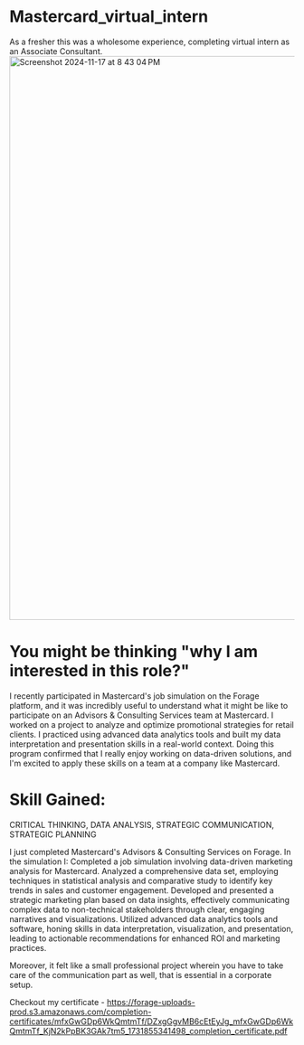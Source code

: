 # Mastercard_virtual_intern
As a fresher this was a wholesome experience, completing virtual intern as an Associate Consultant.
<img width="998" alt="Screenshot 2024-11-17 at 8 43 04 PM" src="https://github.com/user-attachments/assets/48c27f19-e3db-4378-bf4d-06ff6b5580c1">

# You might be thinking "why I am interested in this role?"
I recently participated in Mastercard's job simulation on the Forage platform, and it was incredibly useful to understand what it might be like to participate on an Advisors & Consulting Services team at Mastercard. 
I worked on a project to analyze and optimize promotional strategies for retail clients. I practiced using advanced data analytics tools and built my data interpretation and presentation skills in a real-world context. 
Doing this program confirmed that I really enjoy working on data-driven solutions, and I'm excited to apply these skills on a team at a company like Mastercard.

# Skill Gained:
CRITICAL THINKING,
DATA ANALYSIS,
STRATEGIC COMMUNICATION,
STRATEGIC PLANNING

I just completed Mastercard's Advisors & Consulting Services on Forage. In the simulation I:
Completed a job simulation involving data-driven marketing analysis for Mastercard.
Analyzed a comprehensive data set, employing techniques in statistical analysis and comparative study to identify key trends in sales and customer engagement.
Developed and presented a strategic marketing plan based on data insights, effectively communicating complex data to non-technical stakeholders through clear, engaging narratives and visualizations.
Utilized advanced data analytics tools and software, honing skills in data interpretation, visualization, and presentation, leading to actionable recommendations for enhanced ROI and marketing practices.

Moreover, it felt like a small professional project wherein you have to take care of the communication part as well, that is essential in a corporate setup.

Checkout my certificate - https://forage-uploads-prod.s3.amazonaws.com/completion-certificates/mfxGwGDp6WkQmtmTf/DZxgGgvMB6cEtEyJg_mfxGwGDp6WkQmtmTf_KjN2kPpBK3GAk7tm5_1731855341498_completion_certificate.pdf
